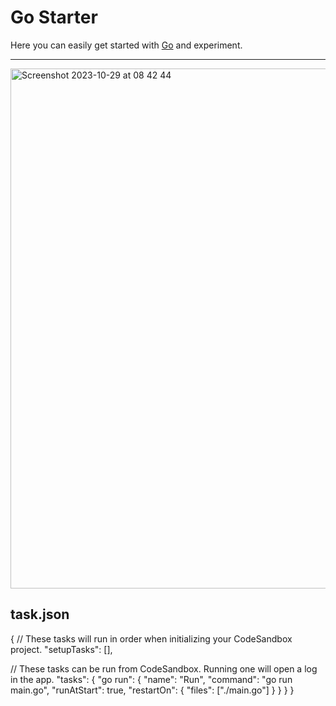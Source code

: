 # Go Starter
Here you can easily get started with [Go](https://go.dev/) and experiment.<hr>
<img width="832" alt="Screenshot 2023-10-29 at 08 42 44" src="https://github.com/sudo-self/go-lang-boilerplate/assets/119916323/b2cfc298-94e7-4650-9135-8ac303c55e44">
## task.json
{
  // These tasks will run in order when initializing your CodeSandbox project.
  "setupTasks": [],

  // These tasks can be run from CodeSandbox. Running one will open a log in the app.
  "tasks": {
    "go run": {
      "name": "Run",
      "command": "go run main.go",
      "runAtStart": true,
      "restartOn": {
        "files": ["./main.go"]
      }
    }
  }
}
